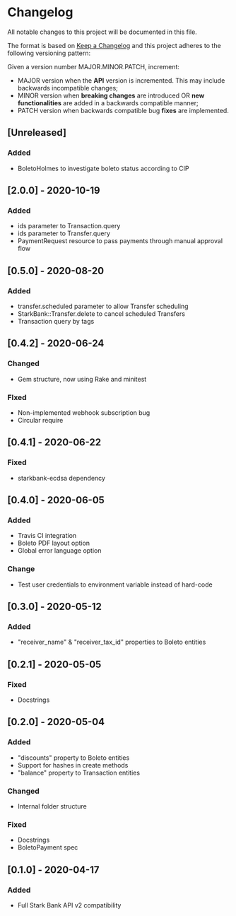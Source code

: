 # Changelog

All notable changes to this project will be documented in this file.

The format is based on [Keep a Changelog](https://keepachangelog.com/en/1.0.0/)
and this project adheres to the following versioning pattern:

Given a version number MAJOR.MINOR.PATCH, increment:

- MAJOR version when the **API** version is incremented. This may include backwards incompatible changes;
- MINOR version when **breaking changes** are introduced OR **new functionalities** are added in a backwards compatible manner;
- PATCH version when backwards compatible bug **fixes** are implemented.


## [Unreleased]
### Added
- BoletoHolmes to investigate boleto status according to CIP

## [2.0.0] - 2020-10-19
### Added
- ids parameter to Transaction.query
- ids parameter to Transfer.query
- PaymentRequest resource to pass payments through manual approval flow

## [0.5.0] - 2020-08-20
### Added
- transfer.scheduled parameter to allow Transfer scheduling
- StarkBank::Transfer.delete to cancel scheduled Transfers
- Transaction query by tags

## [0.4.2] - 2020-06-24
### Changed
- Gem structure, now using Rake and minitest
### FIxed
- Non-implemented webhook subscription bug
- Circular require

## [0.4.1] - 2020-06-22
### Fixed
- starkbank-ecdsa dependency

## [0.4.0] - 2020-06-05
### Added
- Travis CI integration
- Boleto PDF layout option
- Global error language option
### Change
- Test user credentials to environment variable instead of hard-code

## [0.3.0] - 2020-05-12
### Added
- "receiver_name" & "receiver_tax_id" properties to Boleto entities

## [0.2.1] - 2020-05-05
### Fixed
- Docstrings


## [0.2.0] - 2020-05-04
### Added
- "discounts" property to Boleto entities
- Support for hashes in create methods
- "balance" property to Transaction entities
### Changed
- Internal folder structure
### Fixed
- Docstrings
- BoletoPayment spec

## [0.1.0] - 2020-04-17
### Added
- Full Stark Bank API v2 compatibility
